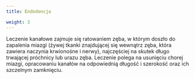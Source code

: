 ```yaml
---
title: Endodoncja

weight: 3
---
```


Leczenie kanałowe zajmuje się ratowaniem zęba, w którym doszło do zapalenia miazgi (żywej tkanki znajdującej się wewnątrz zęba, która zawiera naczynia krwionośne i nerwy), najczęściej na skutek długo trwającej próchnicy lub urazu zęba. Leczenie polega na usunięciu chorej miazgi, opracowaniu kanałów na odpowiednią długość i szerokość oraz ich szczelnym zamknięciu.
